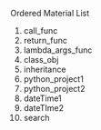 Ordered Material List
1. call_func
2. return_func
3. lambda_args_func
4. class_obj
5. inheritance
6. python_project1
7. python_project2
8. dateTime1
9. dateTIme2
10. search